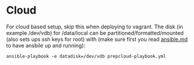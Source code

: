# Cloud

For cloud based setup, skip this when deploying to vagrant. The disk (in example /dev/vdb) for /data/local can be partitioned/formatted/mounted (also sets ups ssh keys for root) with (make sure first you read [ansible.md](ansible.md) to have ansbile up and running):
```
ansible-playbook -e datadisk=/dev/vdb prepcloud-playbook.yml
```

